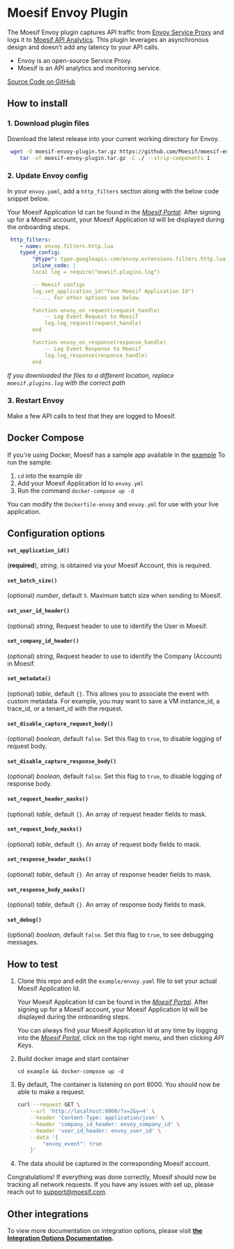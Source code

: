 # Moesif Envoy Plugin

The Moesif Envoy plugin captures API traffic from [Envoy Service Proxy](https://www.envoyproxy.io/)
and logs it to [Moesif API Analytics](https://www.moesif.com). This plugin leverages an asynchronous design and doesn’t add any latency to your API calls.

- Envoy is an open-source Service Proxy.
- Moesif is an API analytics and monitoring service.

[Source Code on GitHub](https://github.com/Moesif/moesif-envoy-plugin)

## How to install

### 1. Download plugin files

Download the latest release into your current working directory for Envoy.

```bash
 wget -O moesif-envoy-plugin.tar.gz https://github.com/Moesif/moesif-envoy-plugin/archive/0.1.1.tar.gz && \
    tar -xf moesif-envoy-plugin.tar.gz -C ./ --strip-components 1
```
### 2. Update Envoy config

In your `envoy.yaml`, add a `http_filters` section along with the below code snippet below. 

Your Moesif Application Id can be found in the [_Moesif Portal_](https://www.moesif.com/).
After signing up for a Moesif account, your Moesif Application Id will be displayed during the onboarding steps. 

```yaml
 http_filters:
    - name: envoy.filters.http.lua
    typed_config:
        "@type": type.googleapis.com/envoy.extensions.filters.http.lua.v3.Lua
        inline_code: |
        local log = require("moesif.plugins.log")

        -- Moesif configs
        log.set_application_id("Your Moesif Application Id")
        -- ... For other options see below.

        function envoy_on_request(request_handle)
            -- Log Event Request to Moesif
            log.log_request(request_handle)
        end

        function envoy_on_response(response_handle)
            -- Log Event Response to Moesif
            log.log_response(response_handle)
        end
```

_If you downloaded the files to a different location, replace `moesif.plugins.log` with the correct path_

### 3. Restart Envoy
Make a few API calls to test that they are logged to Moesif.

## Docker Compose

If you're using Docker, Moesif has a sample app available in the [example](https://github.com/Moesif/moesif-envoy-plugin/tree/master/example)
To run the sample:

1. `cd` into the example dir
2. Add your Moesif Application Id to `envoy.yml`
3. Run the command `docker-compose up -d`

You can modify the `Dockerfile-envoy` and `envoy.yml` for use with your live application. 

## Configuration options

#### __`set_application_id()`__
(__required__), _string_, is obtained via your Moesif Account, this is required.

#### __`set_batch_size()`__
(optional) _number_, default `5`. Maximum batch size when sending to Moesif.

#### __`set_user_id_header()`__
(optional) _string_, Request header to use to identify the User in Moesif.

#### __`set_company_id_header()`__
(optional) _string_, Request header to use to identify the Company (Account) in Moesif.

#### __`set_metadata()`__
(optional) _table_, default `{}`. This allows you to associate the event with custom metadata. For example, you may want to save a VM instance_id, a trace_id, or a tenant_id with the request.

#### __`set_disable_capture_request_body()`__
(optional) _boolean_, default `false`. Set this flag to `true`, to disable logging of request body.

#### __`set_disable_capture_response_body()`__
(optional) _boolean_, default `false`. Set this flag to `true`, to disable logging of response body.

#### __`set_request_header_masks()`__
(optional) _table_, default `{}`. An array of request header fields to mask.

#### __`set_request_body_masks()`__
(optional) _table_, default `{}`. An array of request body fields to mask.

#### __`set_response_header_masks()`__
(optional) _table_, default `{}`. An array of response header fields to mask.

#### __`set_response_body_masks()`__
(optional) _table_, default `{}`. An array of response body fields to mask.

#### __`set_debug()`__
(optional) _boolean_, default `false`. Set this flag to `true`, to see debugging messages.

## How to test

1. Clone this repo and edit the `example/envoy.yaml` file to set your actual Moesif Application Id.

    Your Moesif Application Id can be found in the [_Moesif Portal_](https://www.moesif.com/).
    After signing up for a Moesif account, your Moesif Application Id will be displayed during the onboarding steps. 

    You can always find your Moesif Application Id at any time by logging 
    into the [_Moesif Portal_](https://www.moesif.com/), click on the top right menu,
    and then clicking _API Keys_.

2. Build docker image and start container

    ```
    cd example && docker-compose up -d
    ```

3. By default, The container is listening on port 8000. You should now be able to make a request: 

    ```bash
    curl --request GET \
        --url 'http://localhost:8000/?x=2&y=4' \
        --header 'Content-Type: application/json' \
        --header 'company_id_header: envoy_company_id' \
        --header 'user_id_header: envoy_user_id' \
        --data '{
            "envoy_event": true
        }'
    ```

4. The data should be captured in the corresponding Moesif account.

Congratulations! If everything was done correctly, Moesif should now be tracking all network requests. If you have any issues with set up, please reach out to support@moesif.com.

## Other integrations

To view more documentation on integration options, please visit __[the Integration Options Documentation](https://www.moesif.com/docs/getting-started/integration-options/).__